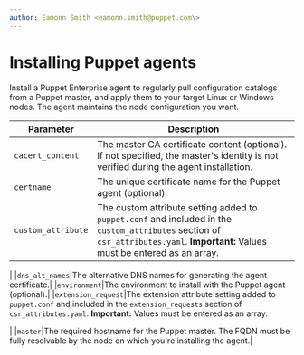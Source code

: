 ```yaml
---
author: Eamonn Smith <eamonn.smith@puppet.com\>
---
```


# Installing Puppet agents

Install a Puppet Enterprise agent to regularly pull configuration catalogs from a Puppet master, and apply them to your target Linux or Windows nodes. The agent maintains the node configuration you want.

|Parameter|Description|
|---------|-----------|
|`cacert_content`|The master CA certificate content \(optional\). If not specified, the master's identity is not verified during the agent installation.|
|`certname`|The unique certificate name for the Puppet agent \(optional\).|
|`custom_attribute`|The custom attribute setting added to `puppet.conf` and included in the `custom_attributes` section of `csr_attributes.yaml`. **Important:** Values must be entered as an array.

|
|`dns_alt_names`|The alternative DNS names for generating the agent certificate.|
|`environment`|The environment to install with the Puppet agent \(optional\).|
|`extension_request`|The extension attribute setting added to `puppet.conf` and included in the `extension_requests` section of `csr_attributes.yaml`. **Important:** Values must be entered as an array.

|
|`master`|The required hostname for the Puppet master. The FQDN must be fully resolvable by the node on which you're installing the agent.|

